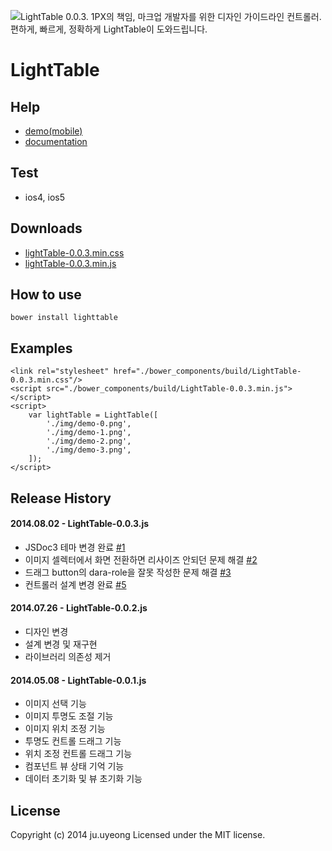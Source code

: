 ![LightTable 0.0.3. 1PX의 책임, 마크업 개발자를 위한 디자인 가이드라인 컨트롤러. 편하게, 빠르게, 정확하게 LightTable이 도와드립니다.](https://raw.githubusercontent.com/UYEONG/LightTable/0.0.3/light_table_main.png)

# LightTable

## Help
  * [demo(mobile)](http://uyeong.github.io/LightTable/demo)
  * [documentation](http://uyeong.github.io/LightTable/docs)

## Test
  * ios4, ios5

## Downloads
  * [lightTable-0.0.3.min.css](https://github.com/UYEONG/LightTable/blob/0.0.3/build/LightTable-0.0.3.min.css)
  * [lightTable-0.0.3.min.js](https://github.com/UYEONG/LightTable/blob/0.0.3/build/LightTable-0.0.3.min.js)

## How to use
    bower install lighttable

## Examples
    <link rel="stylesheet" href="./bower_components/build/LightTable-0.0.3.min.css"/>
    <script src="./bower_components/build/LightTable-0.0.3.min.js"></script>
    <script>
        var lightTable = LightTable([
            './img/demo-0.png',
            './img/demo-1.png',
            './img/demo-2.png',
            './img/demo-3.png',
        ]);
    </script>

## Release History
#### 2014.08.02 - LightTable-0.0.3.js
  * JSDoc3 테마 변경 완료 [#1](https://github.com/UYEONG/LightTable/issues/1) 
  * 이미지 셀렉터에서 화면 전환하면 리사이즈 안되던 문제 해결 [#2](https://github.com/UYEONG/LightTable/issues/2)
  * 드래그 button의 dara-role을 잘못 작성한 문제 해결 [#3](https://github.com/UYEONG/LightTable/issues/3) 
  * 컨트롤러 설계 변경 완료 [#5](https://github.com/UYEONG/LightTable/issues/5)
  
#### 2014.07.26 - LightTable-0.0.2.js
  * 디자인 변경
  * 설계 변경 및 재구현
  * 라이브러리 의존성 제거

#### 2014.05.08 - LightTable-0.0.1.js
  * 이미지 선택 기능
  * 이미지 투명도 조절 기능
  * 이미지 위치 조정 기능
  * 투명도 컨트롤 드래그 기능
  * 위치 조정 컨트롤 드래그 기능
  * 컴포넌트 뷰 상태 기억 기능
  * 데이터 초기화 및 뷰 초기화 기능

## License

Copyright (c) 2014 ju.uyeong
Licensed under the MIT license.
